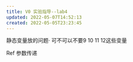 ```yaml
---
title: V0 实验指导--lab4
updated: 2022-05-07T14:52:13
created: 2022-05-05T23:23:45
---
```


静态变量放的问题·
可不可以不要9 10 11 12这些变量

Ref 参数传递

